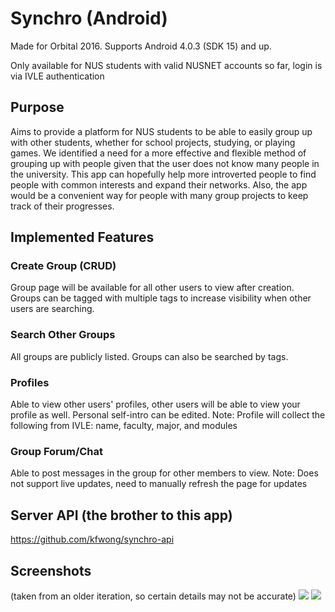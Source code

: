 # Synchro (Android)
Made for Orbital 2016. Supports Android 4.0.3 (SDK 15) and up.

Only available for NUS students with valid NUSNET accounts so far, login is via IVLE authentication

## Purpose
Aims to provide a platform for NUS students to be able to easily group up with other students, whether for school projects, studying, or playing games. We identified a need for a more effective and flexible method of grouping up with people given that the user does not know many people in the university. This app can hopefully help more introverted people to find people with common interests and expand their networks. Also, the app would be a convenient way for people with many group projects to keep track of their progresses.

## Implemented Features
### Create Group (CRUD)
Group page will be available for all other users to view after creation.
Groups can be tagged with multiple tags to increase visibility when other users are searching.
### Search Other Groups
All groups are publicly listed. Groups can also be searched by tags.
### Profiles
Able to view other users' profiles, other users will be able to view your profile as well.
Personal self-intro can be edited.
Note: Profile will collect the following from IVLE: name, faculty, major, and modules
### Group Forum/Chat
Able to post messages in the group for other members to view.
Note: Does not support live updates, need to manually refresh the page for updates

## Server API (the brother to this app)
https://github.com/kfwong/synchro-api

## Screenshots
(taken from an older iteration, so certain details may not be accurate)
<img src="https://trello-attachments.s3.amazonaws.com/576ec48eb576ce68351338b9/1533x790/8d8807b7064d40639db55369c330e54d/prototype02_screenshots_01.jpg">
<img src="https://trello-attachments.s3.amazonaws.com/576ec48eb576ce68351338b9/1533x790/ce194fb8d9c96089a24cd78e13c9e6f3/prototype02_screenshots_02.jpg">
